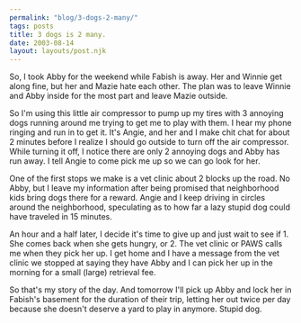 ```yaml
---
permalink: "blog/3-dogs-2-many/"
tags: posts
title: 3 dogs is 2 many.
date: 2003-08-14
layout: layouts/post.njk
---
```


So, I took Abby for the weekend while Fabish is away. Her and Winnie get along fine, but her and Mazie hate each other. The plan was to leave Winnie and Abby inside for the most part and leave Mazie outside. 

So I'm using this little air compressor to pump up my tires with 3 annoying dogs running around me trying to get me to play with them. I hear my phone ringing and run in to get it. It's Angie, and her and I make chit chat for about 2 minutes before I realize I should go outside to turn off the air compressor. While turning it off, I notice there are only 2 annoying dogs and Abby has run away. I tell Angie to come pick me up so we can go look for her. 

One of the first stops we make is a vet clinic about 2 blocks up the road. No Abby, but I leave my information after being promised that neighborhood kids bring dogs there for a reward. Angie and I keep driving in circles around the neighborhood, speculating as to how far a lazy stupid dog could have traveled in 15 minutes.

An hour and a half later, I decide it's time to give up and just wait to see if 1. She comes back when she gets hungry, or 2. The vet clinic or PAWS calls me when they pick her up. I get home and I have a message from the vet clinic we stopped at saying they have Abby and I can pick her up in the morning for a small (large) retrieval fee. 

So that's my story of the day. And tomorrow I'll pick up Abby and lock her in Fabish's basement for the duration of their trip, letting her out twice per day because she doesn't deserve a yard to play in anymore. Stupid dog.